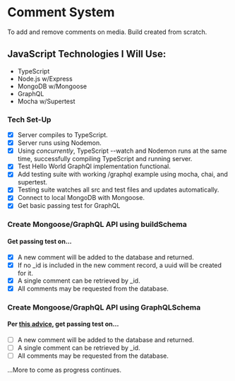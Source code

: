 # Comment System

To add and remove comments on media. Build created from scratch. 

## JavaScript Technologies I Will Use:

* TypeScript
* Node.js w/Express
* MongoDB w/Mongoose
* GraphQL
* Mocha w/Supertest

### Tech Set-Up
- [X] Server compiles to TypeScript.
- [X] Server runs using Nodemon.
- [X] Using *concurrently*, TypeScript --watch and Nodemon runs at the same time, successfully compiling TypeScript and running server.
- [X] Test Hello World GraphQl implementation functional.
- [X] Add testing suite with working /graphql example using mocha, chai, and supertest.
- [X] Testing suite watches all src and test files and updates automatically.
- [X] Connect to local MongoDB with Mongoose.
- [X] Get basic passing test for GraphQL

### Create Mongoose/GraphQL API using buildSchema
#### Get passing test on...
- [X] A new comment will be added to the database and returned.
- [X] If no _id is included in the new comment record, a uuid will be created for it.
- [X] A single comment can be retrieved by _id.
- [X] All comments may be requested from the database.

### Create Mongoose/GraphQL API using GraphQLSchema
#### Per [this advice](https://stackoverflow.com/a/53987189/4339638), get passing test on...
- [ ] A new comment will be added to the database and returned.
- [ ] A single comment can be retrieved by _id.
- [ ] All comments may be requested from the database.

...More to come as progress continues.